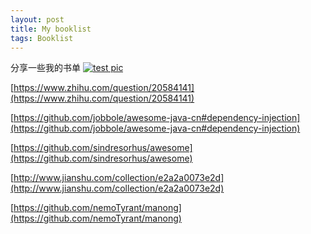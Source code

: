 ```yaml
---
layout: post
title: My booklist
tags: Booklist
---
```


分享一些我的书单
[![test pic](http://ww3.sinaimg.cn/crop.0.0.422.237.1000.562/89ad7439jw1f35c7gxyzgj20bq07h3yh.jpg)](http://www.google.com)

[https://www.zhihu.com/question/20584141](https://www.zhihu.com/question/20584141)

[https://github.com/jobbole/awesome-java-cn#dependency-injection](https://github.com/jobbole/awesome-java-cn#dependency-injection)

[https://github.com/sindresorhus/awesome](https://github.com/sindresorhus/awesome)

[http://www.jianshu.com/collection/e2a2a0073e2d](http://www.jianshu.com/collection/e2a2a0073e2d)

[https://github.com/nemoTyrant/manong](https://github.com/nemoTyrant/manong)
